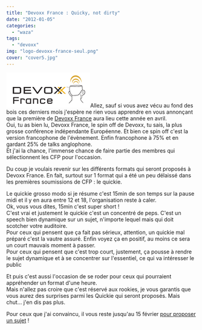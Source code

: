 ```yaml
---
title: "Devoxx France : Quicky, not dirty"
date: "2012-01-05"
categories: 
  - "waza"
tags: 
  - "devoxx"
img: "logo-devoxx-france-seul.png"
cover: "cover5.jpg"
---
```


[![](/images/logo-devoxx-france-seul.png "Logo-Devoxx-France-seul")](http://eventuallycoding.com/wp-content/uploads/2012/01/logo-devoxx-france-seul.png)Allez, sauf si vous avez vécu au fond des bois ces derniers mois j'espère ne rien vous apprendre en vous annonçant que la première de [Devoxx France](http://www.devoxx.com/display/FR12/Communique+de+Presse) aura lieu cette année en avril.  
Oui, tu as bien lu, Devoxx France, le spin off de Devoxx, tu sais, la plus grosse conférence indépendante Européenne. Et bien ce spin off c'est la version francophone de l'évènement. Enfin francophone à 75% et en gardant 25% de talks anglophone.  
Et j'ai la chance, l'immense chance de faire partie des membres qui sélectionnent les CFP pour l'occasion.

Du coup je voulais revenir sur les différents formats qui seront proposés à Devoxx France. En fait, surtout sur 1 format qui a été un peu délaissé dans les premières soumissions de CFP : le quickie.

Le quickie grosso modo si je résume c'est 15min de son temps sur la pause midi et il y en aura entre 12 et 18, l'organisation reste à caler.  
Ok, vous vous dites, 15min c'est super short !  
C'est vrai et justement le quickie c'est un concentré de peps. C'est un speech bien dynamique sur un sujet, n'importe lequel mais qui doit scotcher votre auditoire.  
Pour ceux qui pensent que ça fait pas sérieux, attention, un quickie mal préparé c'est la vautre assuré. Enfin voyez ça en positif, au moins ce sera un court mauvais moment à passer.  
Pour ceux qui pensent que c'est trop court, justement, ça pousse à rendre le sujet dynamique et à se concentrer sur l'essentiel, ce qui va intéresser le public

Et puis c'est aussi l'occasion de se roder pour ceux qui pourraient appréhender un format d'une heure.  
Mais n'allez pas croire que c'est réservé aux rookies, je vous garantis que vous aurez des surprises parmi les Quickie qui seront proposés. Mais chut... j'en dis pas plus.

Pour ceux que j'ai convaincu, il vous reste jusqu'au 15 février [pour proposer un sujet](https://cfp.devoxx.com/submissions) !
